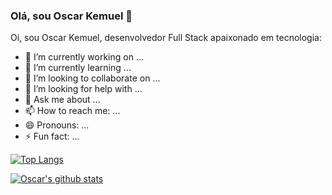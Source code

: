 ### Olá, sou Oscar Kemuel 👋

<!--
**oscarel/oscarel** is a ✨ _special_ ✨ repository because its `README.md` (this file) appears on your GitHub profile.
-->

Oi, sou Oscar Kemuel, desenvolvedor Full Stack apaixonado em tecnologia:

- 🔭 I’m currently working on ...
- 🌱 I’m currently learning ...
- 👯 I’m looking to collaborate on ...
- 🤔 I’m looking for help with ...
- 💬 Ask me about ...
- 📫 How to reach me: ...
- 😄 Pronouns: ...
- ⚡ Fun fact: ...


<!--![Anurag's github stats](https://github-readme-stats.vercel.app/api?username=oscarel&show_icons=true&theme=dracula)-->
[![Top Langs](https://github-readme-stats.vercel.app/api/top-langs/?username=oscarel&layout=compact&theme=dracula&show_icons=true)](https://github.com/oscarel/github-readme-stats)

[![Oscar's github stats](https://github-readme-stats.vercel.app/api?username=oscarel&theme=dracula&show_icons=true)](https://github.com/oscarel/github-readme-stats)
